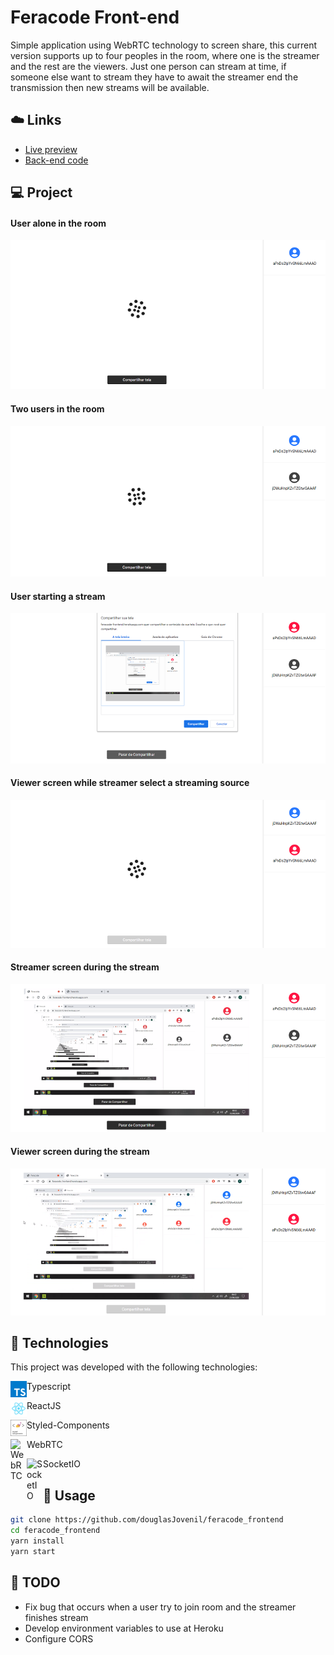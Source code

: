 # Feracode Front-end

Simple application using WebRTC technology to screen share, this current version supports up to four peoples in the room, where one is the streamer and the rest are the viewers. Just one person can stream at time, if someone else want to stream they have to await the streamer end the transmission then new streams will be available.

## ☁️ Links

- [Live preview](https://feracode-frontend.herokuapp.com)
- [Back-end code](https://github.com/douglasJovenil/feracode_backend)

## 💻 Project

#### User alone in the room

<p align="center">
   <img src="./img/00_usuario_sozinho_na_sala.png">
</p>

#### Two users in the room

<p align="center">
   <img src="./img/01_dois_usuario_na_sala.png">
</p>

#### User starting a stream

<p align="center">
   <img src="./img/02_usuario_iniciando_stream.png">
</p>

#### Viewer screen while streamer select a streaming source

<p align="center">
   <img src="./img/04_tela_do_viewer_quando_o_streamer_esta_selecionando_uma_fonte.png">
</p>

#### Streamer screen during the stream

<p align="center">
   <img src="./img/05_tela_do_streamer_durante_stream.png">
</p>

#### Viewer screen during the stream

<p align="center">
   <img src="./img/06_tela_do_viewer_durante_stream.png">
</p>

## 🚀 Technologies

This project was developed with the following technologies:

<img align="left" alt="Typescript" width="26px" src="https://raw.githubusercontent.com/github/explore/80688e429a7d4ef2fca1e82350fe8e3517d3494d/topics/typescript/typescript.png" /> Typescript

<img align="left" alt="ReactJS" width="26px" src="https://raw.githubusercontent.com/github/explore/80688e429a7d4ef2fca1e82350fe8e3517d3494d/topics/react/react.png" /> ReactJS

<img align="left" alt="styled-components" width="26px" src="https://raw.githubusercontent.com/github/explore/80688e429a7d4ef2fca1e82350fe8e3517d3494d/topics/styled-components/styled-components.png" /> Styled-Components

<img align="left" alt="WebRTC" width="26px" src="https://i.imgur.com/9C5ScMM.png" > WebRTC

<img align="left" alt="SocketIO" width="26px" src="https://upload.wikimedia.org/wikipedia/commons/9/96/Socket-io.svg" /> SocketIO

## 🏃 Usage

```bash
git clone https://github.com/douglasJovenil/feracode_frontend
cd feracode_frontend
yarn install
yarn start
```

## 📔 TODO
- Fix bug that occurs when a user try to join room and the streamer finishes stream
- Develop environment variables to use at Heroku
- Configure CORS

